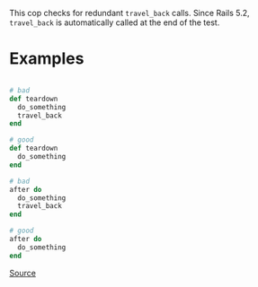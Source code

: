 
This cop checks for redundant `travel_back` calls.
Since Rails 5.2, `travel_back` is automatically called at the end of the test.

# Examples

```ruby

# bad
def teardown
  do_something
  travel_back
end

# good
def teardown
  do_something
end

# bad
after do
  do_something
  travel_back
end

# good
after do
  do_something
end
```

[Source](http://www.rubydoc.info/gems/rubocop/RuboCop/Cop/Rails/RedundantTravelBack)